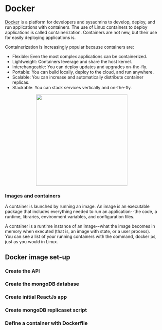 # Docker

[Docker](https://www.docker.com/) is a platform for developers and sysadmins to develop, deploy, and run applications with containers. The use of Linux containers to deploy applications is called containerization. Containers are not new, but their use for easily deploying applications is.

Containerization is increasingly popular because containers are:

* Flexible: Even the most complex applications can be containerized.
* Lightweight: Containers leverage and share the host kernel.
* Interchangeable: You can deploy updates and upgrades on-the-fly.
* Portable: You can build locally, deploy to the cloud, and run anywhere.
* Scalable: You can increase and automatically distribute container replicas.
* Stackable: You can stack services vertically and on-the-fly.

<p align="center">
  <img height="300" widht="200" src="https://docs.docker.com/get-started/images/laurel-docker-containers.png">
</p>

### Images and containers

A container is launched by running an image. An image is an executable package that includes everything needed to run an application--the code, a runtime, libraries, environment variables, and configuration files.

A container is a runtime instance of an image--what the image becomes in memory when executed (that is, an image with state, or a user process). You can see a list of your running containers with the command, docker ps, just as you would in Linux.

## Docker image set-up

### Create the API

### Create the mongoDB database

### Create initial ReactJs app

### Create mongoDB replicaset script

### Define a container with Dockerfile

